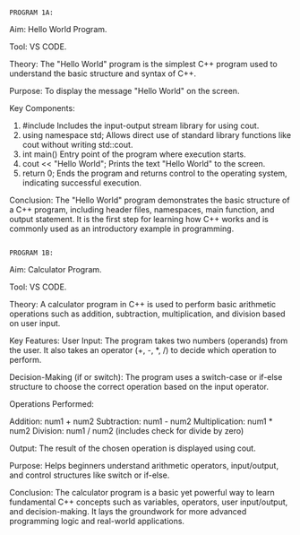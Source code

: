                                                                     PROGRAM 1A:

Aim: Hello World Program.

Tool: VS CODE.

Theory: The "Hello World" program is the simplest C++ program used to understand the basic structure and syntax of C++.

Purpose:
To display the message "Hello World" on the screen.

Key Components:
1. #include <iostream>
Includes the input-output stream library for using cout.
2. using namespace std;
Allows direct use of standard library functions like cout without writing std::cout.
3. int main()
Entry point of the program where execution starts.
4. cout << "Hello World";
Prints the text "Hello World" to the screen.
5. return 0;
Ends the program and returns control to the operating system, indicating successful execution.

Conclusion: The "Hello World" program demonstrates the basic structure of a C++ program, including header files, namespaces, main function, and output statement. It is the first step for learning how C++ works and is commonly used as an introductory example in programming.


                                                                    PROGRAM 1B:

Aim: Calculator Program.

Tool: VS CODE.

Theory: A calculator program in C++ is used to perform basic arithmetic operations such as addition, subtraction, multiplication, and division based on user input.

Key Features:
User Input:
The program takes two numbers (operands) from the user.
It also takes an operator (+, -, *, /) to decide which operation to perform.

Decision-Making (if or switch):
The program uses a switch-case or if-else structure to choose the correct operation based on the input operator.

Operations Performed:

Addition: num1 + num2
Subtraction: num1 - num2
Multiplication: num1 * num2
Division: num1 / num2 (includes check for divide by zero)

Output:
The result of the chosen operation is displayed using cout.

Purpose:
Helps beginners understand arithmetic operators, input/output, and control structures like switch or if-else.

Conclusion:
The calculator program is a basic yet powerful way to learn fundamental C++ concepts such as variables, operators, user input/output, and decision-making. It lays the groundwork for more advanced programming logic and real-world applications.
